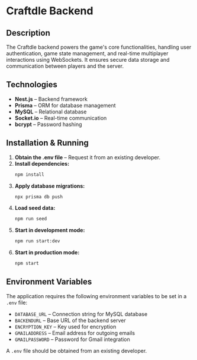 # Craftdle Backend

## Description
The Craftdle backend powers the game's core functionalities, handling user authentication, game state management, and real-time multiplayer interactions using WebSockets. It ensures secure data storage and communication between players and the server.

## Technologies
- **Nest.js** – Backend framework
- **Prisma** – ORM for database management
- **MySQL** – Relational database
- **Socket.io** – Real-time communication
- **bcrypt** – Password hashing

## Installation & Running

1. **Obtain the .env file** – Request it from an existing developer.
2. **Install dependencies:**
   ```sh
   npm install
   ```
3. **Apply database migrations:**
   ```sh
   npx prisma db push
   ```
4. **Load seed data:**
   ```sh
   npm run seed
   ```
5. **Start in development mode:**
   ```sh
   npm run start:dev
   ```
6. **Start in production mode:**
   ```sh
   npm start
   ```

## Environment Variables
The application requires the following environment variables to be set in a `.env` file:

- `DATABASE_URL` – Connection string for MySQL database  
- `BACKENDURL` – Base URL of the backend server  
- `ENCRYPTION_KEY` – Key used for encryption  
- `GMAILADDRESS` – Email address for outgoing emails  
- `GMAILPASSWORD` – Password for Gmail integration  

A `.env` file should be obtained from an existing developer.